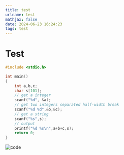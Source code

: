 ```yaml
---
title: test
urlname: test
mathjax: false
date: 2024-06-23 16:24:23
tags: test
---
```


# Test

```c
#include <stdio.h>

int main()
{
    int a,b,c;
    char s[101];
    // get a integer
    scanf("%d", &a);
    // get two integers separated half-width break
    scanf("%d %d",&b,&c);
    // get a string
    scanf("%s",s);
    // output
    printf("%d %s\n",a+b+c,s);
    return 0;
}
```

![code](https://cdn.jsdelivr.net/gh/Clown119/Image/code.png)
